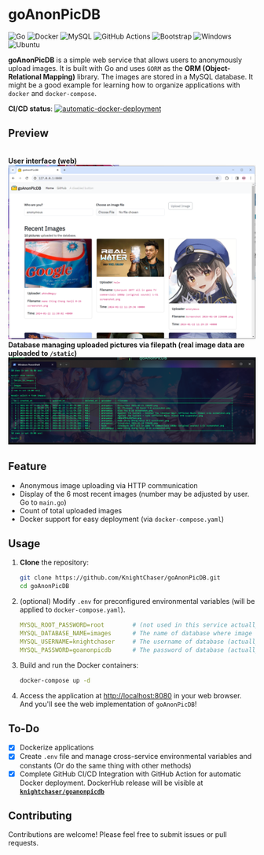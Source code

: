 # goAnonPicDB

![Go](https://img.shields.io/badge/go-%2300ADD8.svg?style=for-the-badge&logo=go&logoColor=white)
![Docker](https://img.shields.io/badge/docker-%230db7ed.svg?style=for-the-badge&logo=docker&logoColor=white)
![MySQL](https://img.shields.io/badge/mysql-%2300f.svg?style=for-the-badge&logo=mysql&logoColor=white)
![GitHub Actions](https://img.shields.io/badge/github%20actions-%232671E5.svg?style=for-the-badge&logo=githubactions&logoColor=white)
![Bootstrap](https://img.shields.io/badge/bootstrap-%238511FA.svg?style=for-the-badge&logo=bootstrap&logoColor=white)
![Windows](https://img.shields.io/badge/Windows-0078D6?style=for-the-badge&logo=windows&logoColor=white)
![Ubuntu](https://img.shields.io/badge/Ubuntu-E95420?style=for-the-badge&logo=ubuntu&logoColor=white)


**goAnonPicDB** is a simple web service that allows users to anonymously upload images. It is built with Go and uses `GORM` as the **ORM (Object-Relational Mapping)** library. The images are stored in a MySQL database. It might be a good example for learning how to organize applications with `docker` and `docker-compose`.

**CI/CD status**: [![automatic-docker-deployment](https://github.com/KnightChaser/goAnonPicDB/actions/workflows/CICD.yml/badge.svg)](https://github.com/KnightChaser/goAnonPicDB/actions/workflows/CICD.yml)

## **Preview**
<br>**User interface (web)**
<img src="./readme_pictures/webpage.png">
<br>**Database managing uploaded pictures via filepath (real image data are uploaded to `/static`)**
<img src="./readme_pictures/db.png">

## Feature

* Anonymous image uploading via HTTP communication
* Display of the 6 most recent images (number may be adjusted by user. Go to `main.go`)
* Count of total uploaded images
* Docker support for easy deployment (via `docker-compose.yaml`)

## Usage

1. **Clone** the repository:

    ```bash
    git clone https://github.com/KnightChaser/goAnonPicDB.git
    cd goAnonPicDB
    ```

2. (optional) Modify `.env` for preconfigured environmental variables (will be applied to `docker-compose.yaml`).

    ```yaml
    MYSQL_ROOT_PASSWORD=root        # (not used in this service actually)
    MYSQL_DATABASE_NAME=images      # The name of database where image filepath is stored
    MYSQL_USERNAME=knightchaser     # The username of database (actually used)
    MYSQL_PASSWORD=goanonpicdb      # The password of database (actually used)
    ```

3. Build and run the Docker containers:

    ```bash
    docker-compose up -d
    ```

4. Access the application at [http://localhost:8080](http://localhost:8080) in your web browser. And you'll see the web implementation of `goAnonPicDB`!


## To-Do
- [x] Dockerize applications
- [x] Create `.env` file and manage cross-service environmental variables and constants (Or do the same thing with other methods)
- [X] Complete GitHub CI/CD Integration with GitHub Action for automatic Docker deployment. DockerHub release will be visible at **[`knightchaser/goanonpicdb`](https://hub.docker.com/r/knightchaser/goanonpicdb)**

## Contributing

Contributions are welcome! Please feel free to submit issues or pull requests.